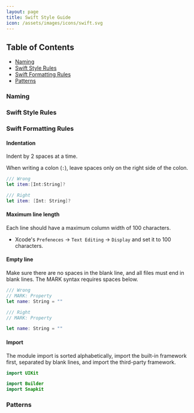 ```yaml
---
layout: page
title: Swift Style Guide
icon: /assets/images/icons/swift.svg
---
```


## Table of Contents

- [Naming](#naming)
- [Swift Style Rules](#swift-style-rules)
- [Swift Formatting Rules](#swift-formatting-rules)
- [Patterns](#patterns)

### Naming

### Swift Style Rules

### Swift Formatting Rules

#### Indentation
Indent by 2 spaces at a time.

When writing a colon (`:`), leave spaces only on the right side of the colon.
```swift
/// Wrong
let item:[Int:String]?

/// Right
let item: [Int: String]?
```

#### Maximum line length
Each line should have a maximum column width of 100 characters.
- Xcode's `Prefeneces` -> `Text Editing` -> `Display`  and set it to 100 characters.

#### Empty line
Make sure there are no spaces in the blank line, and all files must end in blank lines.
The MARK syntax requires spaces below.

```swift
/// Wrong
// MARK: Property
let name: String = ""

/// Right
// MARK: Property

let name: String = ""

```


#### Import
The module import is sorted alphabetically, import the built-in framework first, separated by blank lines, and import the third-party framework.

```swift
import UIKit

import Builder
import Snapkit
```

### Patterns
